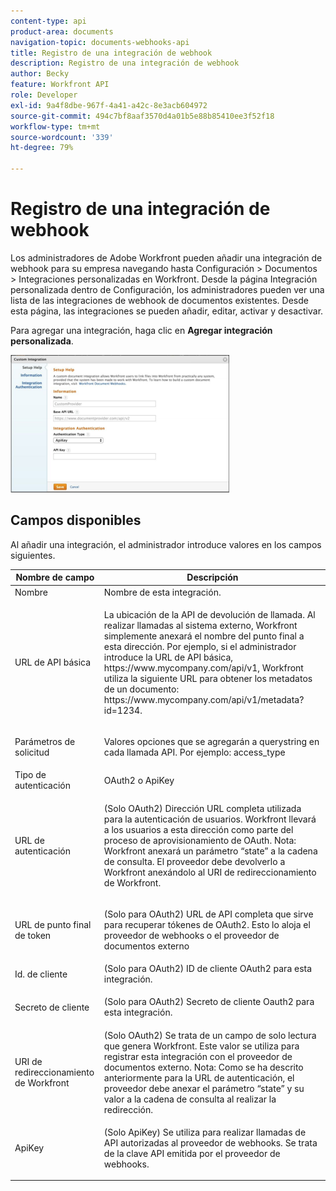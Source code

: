 ```yaml
---
content-type: api
product-area: documents
navigation-topic: documents-webhooks-api
title: Registro de una integración de webhook
description: Registro de una integración de webhook
author: Becky
feature: Workfront API
role: Developer
exl-id: 9a4f8dbe-967f-4a41-a42c-8e3acb604972
source-git-commit: 494c7bf8aaf3570d4a01b5e88b85410ee3f52f18
workflow-type: tm+mt
source-wordcount: '339'
ht-degree: 79%

---
```



# Registro de una integración de webhook

Los administradores de Adobe Workfront pueden añadir una integración de webhook para su empresa navegando hasta Configuración > Documentos > Integraciones personalizadas en Workfront. Desde la página Integración personalizada dentro de Configuración, los administradores pueden ver una lista de las integraciones de webhook de documentos existentes. Desde esta página, las integraciones se pueden añadir, editar, activar y desactivar.

Para agregar una integración, haga clic en **Agregar integración personalizada**.

![Agregar integración personalizada](assets/webhooks-integration-2-350x220.png)

## Campos disponibles

Al añadir una integración, el administrador introduce valores en los campos siguientes.

<table style="table-layout:auto"> 
 <col> 
 <col> 
 <thead> 
  <tr> 
   <th>Nombre de campo</th> 
   <th>Descripción</th> 
  </tr> 
 </thead> 
 <tbody> 
  <tr> 
   <td>Nombre</td> 
   <td>Nombre de esta integración.</td> 
  </tr> 
  <tr> 
   <td>URL de API básica</td> 
   <td> <p>La ubicación de la API de devolución de llamada. Al realizar llamadas al sistema externo, Workfront simplemente anexará el nombre del punto final a esta dirección. Por ejemplo, si el administrador introduce la URL de API básica, https://www.mycompany.com/api/v1, Workfront utiliza la siguiente URL para obtener los metadatos de un documento: https://www.mycompany.com/api/v1/metadata?id=1234.</p> </td> 
  </tr> 
  <tr> 
   <td>Parámetros de solicitud</td> 
   <td> <p>Valores opciones que se agregarán a querystring en cada llamada API. Por ejemplo: access_type </p> </td> 
  </tr> 
  <tr> 
   <td>Tipo de autenticación</td> 
   <td>OAuth2 o ApiKey</td> 
  </tr> 
  <tr> 
   <td>URL de autenticación</td> 
   <td> <p>(Solo OAuth2) Dirección URL completa utilizada para la autenticación de usuarios. Workfront llevará a los usuarios a esta dirección como parte del proceso de aprovisionamiento de OAuth. Nota: Workfront anexará un parámetro “state” a la cadena de consulta. El proveedor debe devolverlo a Workfront anexándolo al URI de redireccionamiento de Workfront.</p> </td> 
  </tr> 
  <tr> 
   <td>URL de punto final de token</td> 
   <td> <p>(Solo para OAuth2) URL de API completa que sirve para recuperar tókenes de OAuth2. Esto lo aloja el proveedor de webhooks o el proveedor de documentos externo</p> </td> 
  </tr> 
  <tr> 
   <td>Id. de cliente</td> 
   <td>(Solo para OAuth2) ID de cliente OAuth2 para esta integración.</td> 
  </tr> 
  <tr> 
   <td>Secreto de cliente</td> 
   <td> <p>(Solo para OAuth2) Secreto de cliente Oauth2 para esta integración.</p> </td> 
  </tr> 
  <tr> 
   <td>URI de redireccionamiento de Workfront</td> 
   <td>(Solo OAuth2) Se trata de un campo de solo lectura que genera Workfront. Este valor se utiliza para registrar esta integración con el proveedor de documentos externo. Nota: Como se ha descrito anteriormente para la URL de autenticación, el proveedor debe anexar el parámetro “state” y su valor a la cadena de consulta al realizar la redirección.</td> 
  </tr> 
  <tr> 
   <td>ApiKey</td> 
   <td> <p>(Solo ApiKey) Se utiliza para realizar llamadas de API autorizadas al proveedor de webhooks. Se trata de la clave API emitida por el proveedor de webhooks.</p> </td> 
  </tr> 
 </tbody> 
</table>
